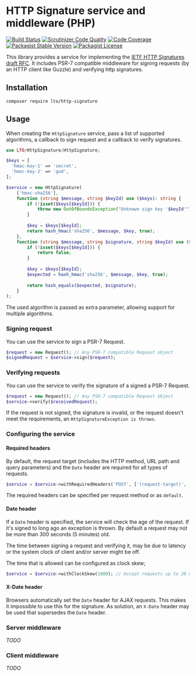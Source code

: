HTTP Signature service and middleware (PHP)
===

[![Build Status](https://travis-ci.org/legalthings/http-signature.php.svg?branch=master)](https://travis-ci.org/legalthings/http-signature.php)
[![Scrutinizer Code Quality](https://scrutinizer-ci.com/g/legalthings/http-signature.php/badges/quality-score.png?b=master)](https://scrutinizer-ci.com/g/legalthings/http-signature.php/?branch=master)
[![Code Coverage](https://scrutinizer-ci.com/g/legalthings/http-signature.php/badges/coverage.png?b=master)](https://scrutinizer-ci.com/g/legalthings/http-signature.php/?branch=master)
[![Packagist Stable Version](https://img.shields.io/packagist/v/legalthings/http-signature.php.svg)](https://packagist.org/packages/legalthings/http-signature.php)
[![Packagist License](https://img.shields.io/packagist/l/legalthings/http-signature.php.svg)](https://packagist.org/packages/legalthings/http-signature.php)

This library provides a service for implementing the [IETF HTTP Signatures draft RFC](https://tools.ietf.org/html/draft-cavage-http-signatures).
It includes PSR-7 compatible middleware for signing requests (by an HTTP client like Guzzle) and verifying http
signatures.

Installation
---

    composer require lto/http-signature

Usage
---

When creating the `HttpSignature` service, pass a list of supported algorithms, a callback to sign request and a
callback to verify signatures.

```php
use LTO/HttpSignature/HttpSignature;

$keys = [
  'hmac-key-1' => 'secret',
  'hmac-key-2' => 'god',
];

$service = new HttpSignature(
    ['hmac-sha256'],
    function (string $message, string $keyId) use ($keys): string {
        if (!isset($keys[$keyId])) {
            throw new OutOfBoundsException("Unknown sign key '$keyId'");
        }
    
        $key = $keys[$keyId];
        return hash_hmac('sha256', $message, $key, true);
    },
    function (string $message, string $signature, string $keyId) use ($keys): bool {
        if (!isset($keys[$keyId])) {
            return false;        
        }
    
        $key = $keys[$keyId];
        $expected = hash_hmac('sha256', $message, $key, true);
        
        return hash_equals($expected, $signature);
    }
);
```

The used algorithm is passed as extra parameter, allowing support for multiple algorithms.

### Signing request

You can use the service to sign a PSR-7 Request.

```php
$request = new Request(); // Any PSR-7 compatible Request object
$signedRequest = $service->sign($request);
```

### Verifying requests

You can use the service to verify the signature of a signed a PSR-7 Request.

```php
$request = new Request(); // Any PSR-7 compatible Request object
$service->verify($receivedRequest);
```

If the request is not signed, the signature is invalid, or the request doesn't meet the requirements, an
`HttpSignatureException is throws`. 

### Configuring the service

#### Required headers

By default, the request target (includes the HTTP method, URL path and query parameters) and the `Date` header are
required for all types of requests.

```php
$service = $service->withRequiredHeaders('POST', ['(request-target)', 'date', 'content-type', 'digest']);
```

The required headers can be specified per request method or as `default`.

#### Date header

If a `Date` header is specified, the service will check the age of the request. If it's signed to long ago an exception
is thrown. By default a request may not be more than 300 seconds (5 minutes) old.

The time between signing a request and verifying it, may be due to latency or the system clock of client and/or server
might be off.

The time that is allowed can be configured as clock skew;

```php
$service = $service->withClockSkew(1800); // Accept requests up to 30 minutes old
```

#### X-Date header

Browsers automatically set the `Date` header for AJAX requests. This makes it impossible to use this for the signature.
As solution, an `X-Date` header may be used that supersedes the `Date` header.

### Server middleware

_TODO_

### Client middleware

_TODO_
